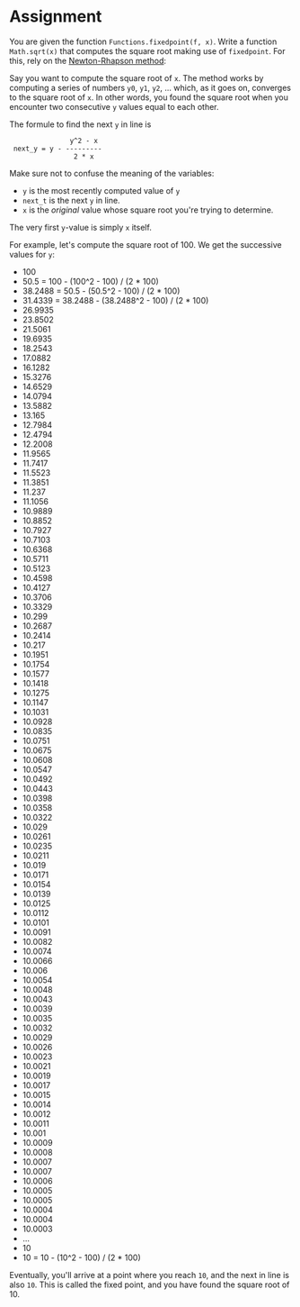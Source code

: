# Assignment

You are given the function `Functions.fixedpoint(f, x)`.
Write a function `Math.sqrt(x)` that computes the square root making use of `fixedpoint`.
For this, rely on the [Newton-Rhapson method](https://en.wikipedia.org/wiki/Newton%27s_method):

Say you want to compute the square root of `x`. The method works by computing a series
of numbers `y0`, `y1`, `y2`, ... which, as it goes on, converges to the square root of `x`.
In other words, you found the square root when you encounter two consecutive `y` values equal to each other.

The formule to find the next `y` in line is

```text
               y^2 - x
 next_y = y - ---------
                2 * x
```

Make sure not to confuse the meaning of the variables:

* `y` is the most recently computed value of `y`
* `next_t` is the next `y` in line.
* `x` is the *original* value whose square root you're trying to determine.

The very first `y`-value is simply `x` itself.

For example, let's compute the square root of 100.
We get the successive values for `y`:

* 100
* 50.5 = 100 - (100^2 - 100) / (2 * 100)
* 38.2488 = 50.5 - (50.5^2 - 100) / (2 * 100)
* 31.4339 = 38.2488 - (38.2488^2 - 100) / (2 * 100)
* 26.9935
* 23.8502
* 21.5061
* 19.6935
* 18.2543
* 17.0882
* 16.1282
* 15.3276
* 14.6529
* 14.0794
* 13.5882
* 13.165
* 12.7984
* 12.4794
* 12.2008
* 11.9565
* 11.7417
* 11.5523
* 11.3851
* 11.237
* 11.1056
* 10.9889
* 10.8852
* 10.7927
* 10.7103
* 10.6368
* 10.5711
* 10.5123
* 10.4598
* 10.4127
* 10.3706
* 10.3329
* 10.299
* 10.2687
* 10.2414
* 10.217
* 10.1951
* 10.1754
* 10.1577
* 10.1418
* 10.1275
* 10.1147
* 10.1031
* 10.0928
* 10.0835
* 10.0751
* 10.0675
* 10.0608
* 10.0547
* 10.0492
* 10.0443
* 10.0398
* 10.0358
* 10.0322
* 10.029
* 10.0261
* 10.0235
* 10.0211
* 10.019
* 10.0171
* 10.0154
* 10.0139
* 10.0125
* 10.0112
* 10.0101
* 10.0091
* 10.0082
* 10.0074
* 10.0066
* 10.006
* 10.0054
* 10.0048
* 10.0043
* 10.0039
* 10.0035
* 10.0032
* 10.0029
* 10.0026
* 10.0023
* 10.0021
* 10.0019
* 10.0017
* 10.0015
* 10.0014
* 10.0012
* 10.0011
* 10.001
* 10.0009
* 10.0008
* 10.0007
* 10.0007
* 10.0006
* 10.0005
* 10.0005
* 10.0004
* 10.0004
* 10.0003
* ...
* 10
* 10 = 10 - (10^2 - 100) / (2 * 100)

Eventually, you'll arrive at a point where you reach `10`, and the next in line is also `10`. This is called the fixed point,
and you have found the square root of 10.
